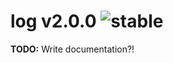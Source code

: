 
# log v2.0.0 ![stable](https://img.shields.io/badge/stability-stable-4EBA0F.svg?style=flat)

**TODO:** Write documentation?!
